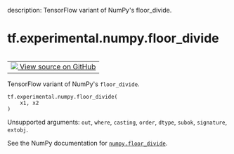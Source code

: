 description: TensorFlow variant of NumPy's floor_divide.

<div itemscope itemtype="http://developers.google.com/ReferenceObject">
<meta itemprop="name" content="tf.experimental.numpy.floor_divide" />
<meta itemprop="path" content="Stable" />
</div>

# tf.experimental.numpy.floor_divide

<!-- Insert buttons and diff -->

<table class="tfo-notebook-buttons tfo-api nocontent" align="left">
<td>
  <a target="_blank" href="https://github.com/tensorflow/tensorflow/blob/r2.4/tensorflow/python/ops/numpy_ops/np_math_ops.py#L138-L148">
    <img src="https://www.tensorflow.org/images/GitHub-Mark-32px.png" />
    View source on GitHub
  </a>
</td>
</table>



TensorFlow variant of NumPy's `floor_divide`.

<pre class="devsite-click-to-copy prettyprint lang-py tfo-signature-link">
<code>tf.experimental.numpy.floor_divide(
    x1, x2
)
</code></pre>



<!-- Placeholder for "Used in" -->

Unsupported arguments: `out`, `where`, `casting`, `order`, `dtype`, `subok`, `signature`, `extobj`.

See the NumPy documentation for [`numpy.floor_divide`](https://numpy.org/doc/1.16/reference/generated/numpy.floor_divide.html).